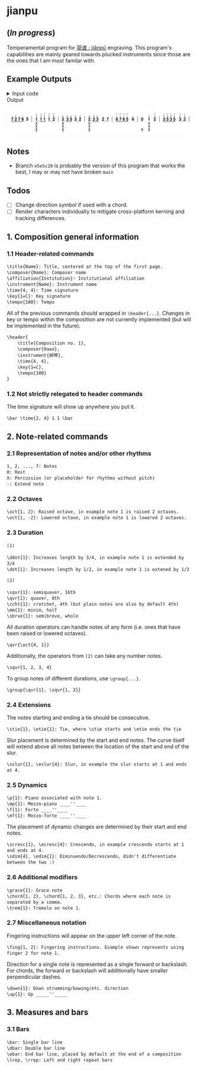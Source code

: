 # jianpu

## (*In progress*)
Temperamental program for [简谱 : jiǎnpǔ](https://en.wikipedia.org/wiki/Numbered_musical_notation) engraving. This program's capabilities are mainly geared towards plucked instruments since those are the ones that I am most familar with.

## Example Outputs

<details>
  <summary>Input code</summary>
  
```
\sqvr{\oct{7, 1}, \oct{2, 2}, \oct{7, 1}, \oct{6, 1}} \oct{5, 1} \bar
\group{\qvr{\down{\chord{\oct{1, 2}, 5, 2, \oct{5, -1}}}}, \sqvr{\down{\oct{1, 2}}, \up{\oct{1, 2}}}} \qvr{\down{\oct{1, 2}}, \up{\oct{2, 2}}} \bar
\group{\qvr{\chord{\oct{3, 2}, 5, 2, \oct{5, -1}}}, \sqvr{\oct{3, 2}, \oct{5, 2}}} \qvr{\oct{3, 2}, \oct{2, 2}} \bar
\group{\qvr{\chord{\oct{2, 2}, 5, 2, \oct{5, -1}}}, \sqvr{\oct{2, 2}, \oct{3, 2}}} \qvr{\oct{2, 1}, 7} \bar
\sqvr{\down{\oct{6, 1}}, \up{\oct{7, 1}}, \down{\oct{6, 1}}, \up{\oct{5, 1}}} \oct{6, 1} \bar
\qvr{0} \chord{\oct{1, 2}, 5, 2, \oct{5, -1}} \qvr{\down{\oct{2, 2}}} \bar
\sqvr{\down{\oct{3, 2}}, \up{\oct{5, 2}}, \down{\oct{3, 2}}, \up{\oct{5, 2}}} \qvr{\down{\oct{3, 2}}, \down{\oct{2, 2}}} \bar
```
</details>
Output

![ex1](examples/ex1.png)

## Notes
- Branch `e5e5c20` is probably the version of this program that works the best, I may or may not have broken `main`
## Todos
- [ ] Change direction symbol if used with a chord.
- [ ] Render characters individually to mitigate cross-platform kerning and tracking differences.

## 1. Composition general information
### 1.1 Header-related commands
```
\title{Name}: Title, centered at the top of the first page.
\composer{Name}: Composer name
\affiliation{Institution}: Institutional affiliation
\instrument{Name}: Instrument name
\time{4, 4}: Time signature
\key{1=C}: Key signature
\tempo{100}: Tempo
```
All of the previous commands should wrapped in `\header{...}`. Changes in key or tempo within the composition are not currently implemented (but will be implemented in the future).
```
\header{
    \title{Composition no. 1},
    \composer{0aax},
    \instrument{柳琴},
    \time{4, 4},
    \key{1=C},
    \tempo{100}
}
```
### 1.2 Not strictly relegated to header commands
The time signature will show up anywhere you put it.
```
\bar \time{2, 4} 1 1 \bar
```
## 2. Note-related commands
### 2.1 Representation of notes and/or other rhythms
```
1, 2, ..., 7: Notes
0: Rest
X: Percussion (or placeholder for rhythms without pitch)
-: Extend note
```
### 2.2 Octaves
```
\oct{1, 2}: Raised octave, in example note 1 is raised 2 octaves.
\oct{1, -2}: Lowered octave, in example note 1 is lowered 2 octaves.
```
### 2.3 Duration
```
(1)

\ddot{1}: Increases length by 3/4, in example note 1 is extended by 3/4
\dot{1}: Increases length by 1/2, in example note 1 is extened by 1/2
```
```
(2)

\sqvr{1}: semiquaver, 16th
\qvr{1}: quaver, 8th
\ccht{1}: crotchet, 4th (but plain notes are also by default 4th)
\mm{1}: minim, half
\sbrve{1}: semibreve, whole
```
All duration operators can handle notes of any form (i.e. ones that have been raised or lowered octaves).
```
\qvr{\oct{4, 1}}
```
Additionally, the operators from `(2)` can take any number notes.
```
\sqvr{1, 2, 3, 4}
```
To group notes of different durations, use `\group{...}`.
```
\group{\qvr{1}, \sqvr{1, 2}}
```
### 2.4 Extensions
The notes starting and ending a tie should be consecutive.
```
\stie{1}, \etie{1}: Tie, where \stie starts and \etie ends the tie
```
Slur placement is determined by the start and end notes. The curve itself will extend above all notes between the location of the start and end of the slur.
```
\sslur{1}, \eslur{4}: Slur, in example the slur starts at 1 and ends at 4.
```
### 2.5 Dynamics
```
\p{1}: Piano associated with note 1.
\mp{1}: Mezzo-piano ____''____
\f{1}: Forte ____''____
\mf{1}: Mezzo-forte ____''____
```
The placement of dynamic changes are determined by their start and end notes.
```
\scresc{1}, \ecresc{4}: Crescendo, in example crescendo starts at 1 and ends at 4.
\sdim{4}, \edim{1}: Diminuendo/Decrescendo, didn't differentiate between the two :)
```
### 2.6 Additional modifiers
```
\grace{1}: Grace note
\chord{1, 2}, \chord{1, 2, 3}, etc.: Chords where each note is separated by a comma.
\trem{1}: Tremolo on note 1.
```
### 2.7 Miscellaneous notation
Fingering instructions will appear on the upper left corner of the note.
```
\fing{1, 2}: Fingering instructions. Example shown represents using finger 2 for note 1.
```
Direction for a single note is represented as a single forward or backslash. For chords, the forward or backslash will additionally have smaller perpendicular dashes.
```
\down{1}: Down strumming/bowing/etc. direction
\up{1}: Up _____''_____
```
## 3. Measures and bars
### 3.1 Bars
```
\bar: Single bar line
\dbar: Double bar line
\ebar: End bar line, placed by default at the end of a composition
\lrep, \rrep: Left and right repeat bars
```